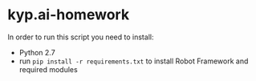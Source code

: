 # kyp.ai-homework

In order to run this script you need to install:
* Python 2.7
* run `pip install -r requirements.txt` to install Robot Framework and required modules
